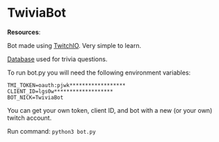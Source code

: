 # TwiviaBot

**Resources**:

Bot made using [TwitchIO](https://twitchio.dev/en/latest/index.html). Very simple to learn.

[Database](https://opentdb.com/) used for trivia questions.

To run bot.py you will need the following environment variables:

```
TMI_TOKEN=oauth:pjwk******************
CLIENT_ID=lgs0w*******************
BOT_NICK=TwiviaBot 
```

You can get your own token, client ID, and bot with a new (or your own) twitch account.

Run command: `python3 bot.py`
